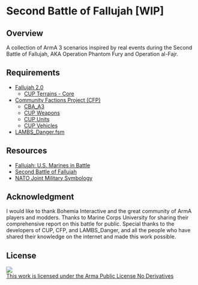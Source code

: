 # Second Battle of Fallujah [WIP]

## Overview
A collection of ArmA 3 scenarios inspired by real events during the Second Battle of Fallujah, AKA Operation Phantom Fury and Operation al-Fajr.

## Requirements
- [Fallujah 2.0](https://steamcommunity.com/sharedfiles/filedetails/?id=2926828901)
    - [CUP Terrains - Core](https://steamcommunity.com/workshop/filedetails/?id=583496184)
- [Community Factions Project (CFP)](https://steamcommunity.com/sharedfiles/filedetails/?id=1369691841)
    - [CBA_A3](https://steamcommunity.com/workshop/filedetails/?id=450814997)
    - [CUP Weapons](https://steamcommunity.com/workshop/filedetails/?id=497660133)
    - [CUP Units](https://steamcommunity.com/workshop/filedetails/?id=497661914)
    - [CUP Vehicles](https://steamcommunity.com/workshop/filedetails/?id=541888371)
- [LAMBS_Danger.fsm](https://steamcommunity.com/sharedfiles/filedetails/?id=1858075458)

## Resources
- [Fallujah: U.S. Marines in Battle](https://www.usmcu.edu/portals/218/fallujah.pdf)
- [Second Battle of Fallujah](https://en.wikipedia.org/wiki/Second_Battle_of_Fallujah)
- [NATO Joint Military Symbology](https://en.wikipedia.org/wiki/NATO_Joint_Military_Symbology)

## Acknowledgment
I would like to thank Bohemia Interactive and the great community of ArmA players and modders. Thanks to Marine Corps University for sharing their comprehensive report on this battle for public. Special thanks to the developers of CUP, CFP, and LAMBS_Danger, and all the people who have shared their knowledge on the internet and made this work possible.

## License
<a rel="license" href="https://www.bohemia.net/community/licenses/arma-public-license-nd" target="_blank"><img src="https://data.bistudio.com/images/license/APL-ND.png"><br>This work is licensed under the Arma Public License No Derivatives</a>
